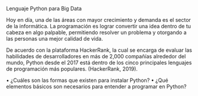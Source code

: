 Lenguaje Python para Big Data

Hoy en día, una de las áreas con mayor crecimiento y demanda es el sector de la informática. La programación es lograr convertir una idea dentro de tu cabeza en algo palpable, permitiendo resolver un problema y otorgando a las personas una mejor calidad de vida. 

De acuerdo con la plataforma HackerRank, la cual se encarga de evaluar las habilidades de desarrolladores en más de 2,000 compañías alrededor del mundo, Python desde el 2017 está dentro de los cinco principales lenguajes de programación más populares. (HackerRank, 2019).

•	¿Cuáles son las formas que existen para instalar Python?
•	¿Qué elementos básicos son necesarios para entender a programar en Python?	 
